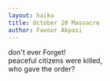 ```yaml
---
layout: haiku
title: October 20 Massacre
author: Favour Akpasi
---
```


don't ever Forget!<br>
peaceful citizens were killed,<br>
who gave the order?<br>
